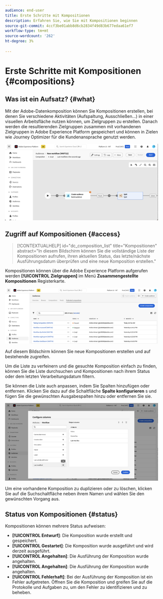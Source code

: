 ```yaml
---
audience: end-user
title: Erste Schritte mit Kompositionen
description: Erfahren Sie, wie Sie mit Kompositionen beginnen
source-git-commit: 4ccf3be01abb8d6cb2834f49d83b677edaa61ef7
workflow-type: tm+mt
source-wordcount: '262'
ht-degree: 3%

---
```


# Erste Schritte mit Kompositionen {#compositions}

## Was ist ein Aufsatz? {#what}

Mit der Adobe-Datenkomposition können Sie Kompositionen erstellen, bei denen Sie verschiedene Aktivitäten (Aufspaltung, Ausschließen...) in einer visuellen Arbeitsfläche nutzen können, um Zielgruppen zu erstellen. Danach werden die resultierenden Zielgruppen zusammen mit vorhandenen Zielgruppen in Adobe Experience Platform gespeichert und können in Zielen wie Journey Optimizer für die Kundenansprache genutzt werden.

![](assets/composition-example.png)

## Zugriff auf Kompositionen {#access}

>[!CONTEXTUALHELP]
>id="dc_composition_list"
>title="Kompositionen"
>abstract="In diesem Bildschirm können Sie die vollständige Liste der Kompositionen aufrufen, ihren aktuellen Status, das letzte/nächste Ausführungsdatum überprüfen und eine neue Komposition erstellen."

Kompositionen können über die Adobe Experience Platform aufgerufen werden **[!UICONTROL Zielgruppen]** im Menü **Zusammengestellte Kompositionen** Registerkarte.

![](assets/compositions-list.png)

Auf diesem Bildschirm können Sie neue Kompositionen erstellen und auf bestehende zugreifen.

Um die Liste zu verfeinern und die gesuchte Komposition einfach zu finden, können Sie die Liste durchsuchen und Kompositionen nach ihrem Status oder dem letzten Verarbeitungsdatum filtern.

Sie können die Liste auch anpassen, indem Sie Spalten hinzufügen oder entfernen. Klicken Sie dazu auf die Schaltfläche **Spalte konfigurieren** s und fügen Sie die gewünschten Ausgabespalten hinzu oder entfernen Sie sie.

![](assets/compositions-columns.png)

Um eine vorhandene Komposition zu duplizieren oder zu löschen, klicken Sie auf die Suchschaltfläche neben ihrem Namen und wählen Sie den gewünschten Vorgang aus.

## Status von Kompositionen {#status}

Kompositionen können mehrere Status aufweisen:

* **[!UICONTROL Entwurf]**: Die Komposition wurde erstellt und gespeichert.
* **[!UICONTROL Gestartet]**: Die Komposition wurde ausgeführt und wird derzeit ausgeführt.
* **[!UICONTROL Angehalten]**: Die Ausführung der Komposition wurde angehalten.
* **[!UICONTROL Angehalten]**: Die Ausführung der Komposition wurde angehalten.
* **[!UICONTROL Fehlerhaft]**: Bei der Ausführung der Komposition ist ein Fehler aufgetreten. Öffnen Sie die Komposition und greifen Sie auf die Protokolle und Aufgaben zu, um den Fehler zu identifizieren und zu beheben.
